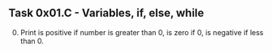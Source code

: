 ## Task 0x01.C - Variables, if, else, while
  0. Print is positive if number is greater than 0, is zero if 0, is negative if less than 0.
